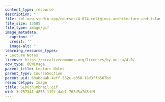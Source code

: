 ```yaml
---
content_type: resource
description: ''
file: /ol-ocw-studio-app/courses/4-614-religious-architecture-and-islamic-cultures-fall-2002/3e2573414855119fdab7768d5a7d8df9_SLD6thumbnail.gif
file_size: 13685
file_type: image/gif
image_metadata:
  caption: ''
  credit: ''
  image-alt: ''
learning_resource_types:
- Lecture Notes
license: https://creativecommons.org/licenses/by-nc-sa/4.0/
ocw_type: OCWImage
parent_title: Lecture Notes
parent_type: CourseSection
parent_uid: 68abeaab-4eff-532c-e858-18d3ffb567bd
resourcetype: Image
title: SLD6thumbnail.gif
uid: 3e257341-4855-119f-dab7-768d5a7d8df9
---
```

